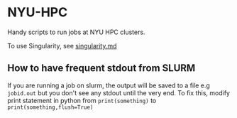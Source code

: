 # NYU-HPC
Handy scripts to run jobs at NYU HPC clusters.

To use Singularity, see [singularity.md](https://github.com/quynhneo/NYU-HPC/blob/main/singularity.md)

## How to have frequent stdout from SLURM
If you are running a job on slurm, the output will be saved to a file e.g `jobid.out` but you don't see any stdout until the very end.
To fix this, modify print statement in python from `print(something)` to `print(something,flush=True)`
